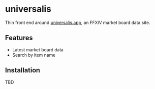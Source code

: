 # universalis

Thin front end around [universalis.app](https://universalis.app/), an FFXIV market board data site.

## Features

* Latest market board data
* Search by item name

## Installation

TBD

